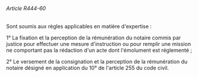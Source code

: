 ###### Article R444-60

Sont soumis aux règles applicables en matière d'expertise :

1° La fixation et la perception de la rémunération du notaire commis par justice pour effectuer une mesure d'instruction ou pour remplir une mission ne comportant pas la rédaction d'un acte dont l'émolument est réglementé ;

2° Le versement de la consignation et la perception de la rémunération du notaire désigné en application du 10° de l'article 255 du code civil.

